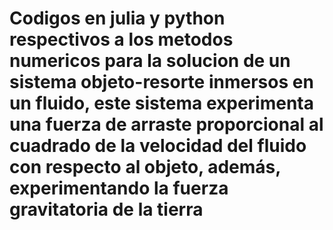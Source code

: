 # Codigos en julia y python respectivos a los metodos numericos para la solucion de un sistema objeto-resorte inmersos en un fluido, este sistema experimenta una fuerza de arraste proporcional al cuadrado de la velocidad del fluido con respecto al objeto, además, experimentando la fuerza gravitatoria de la tierra
